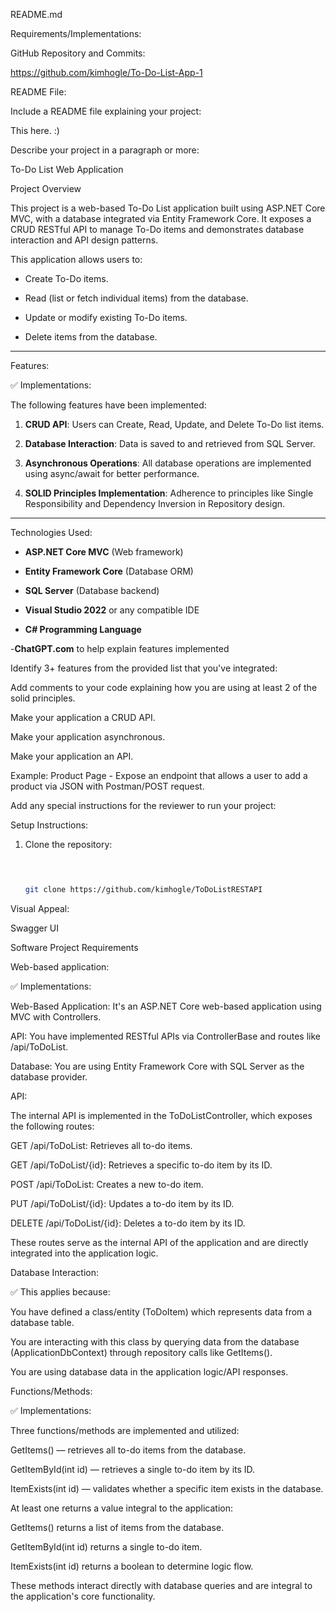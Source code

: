 README.md 

Requirements/Implementations: 

GitHub Repository and Commits: 

https://github.com/kimhogle/To-Do-List-App-1 





 
README File: 

Include a README file explaining your project: 

This here. :) 

 

Describe your project in a paragraph or more: 

To-Do List Web Application 

  

Project Overview 

This project is a web-based To-Do List application built using ASP.NET Core MVC, with a database integrated via Entity Framework Core. It exposes a CRUD RESTful API to manage To-Do items and demonstrates database interaction and API design patterns. 

  

This application allows users to: 

- Create To-Do items. 

- Read (list or fetch individual items) from the database. 

- Update or modify existing To-Do items. 

- Delete items from the database. 

  

--- 

  

Features: 

  

✅ Implementations: 

The following features have been implemented: 

1. **CRUD API**: Users can Create, Read, Update, and Delete To-Do list items. 

2. **Database Interaction**: Data is saved to and retrieved from SQL Server. 

3. **Asynchronous Operations**: All database operations are implemented using async/await for better performance. 

4. **SOLID Principles Implementation**: Adherence to principles like Single Responsibility and Dependency Inversion in Repository design.  

--- 

  

Technologies Used: 

- **ASP.NET Core MVC** (Web framework) 

- **Entity Framework Core** (Database ORM) 

- **SQL Server** (Database backend) 

- **Visual Studio 2022** or any compatible IDE 

- **C# Programming Language** 

-**ChatGPT.com** to help explain features implemented 

   

 

Identify 3+ features from the provided list that you've integrated: 

Add comments to your code explaining how you are using at least 2 of the solid principles. 

Make your application a CRUD API. 

Make your application asynchronous. 

Make your application an API.  

Example: Product Page - Expose an endpoint that allows a user to add a product via JSON with Postman/POST request. 

 

Add any special instructions for the reviewer to run your project: 

Setup Instructions: 

1. Clone the repository: 

   ```bash 

 

   git clone https://github.com/kimhogle/ToDoListRESTAPI

Visual Appeal: 

Swagger UI 

 

 

Software Project Requirements 

Web-based application: 

 

✅ Implementations: 

Web-Based Application: It's an ASP.NET Core web-based application using MVC with Controllers. 

API: You have implemented RESTful APIs via ControllerBase and routes like /api/ToDoList. 

Database: You are using Entity Framework Core with SQL Server as the database provider. 

 

API: 

The internal API is implemented in the ToDoListController, which exposes the following routes: 

GET /api/ToDoList: Retrieves all to-do items. 

GET /api/ToDoList/{id}: Retrieves a specific to-do item by its ID. 

POST /api/ToDoList: Creates a new to-do item. 

PUT /api/ToDoList/{id}: Updates a to-do item by its ID. 

DELETE /api/ToDoList/{id}: Deletes a to-do item by its ID. 

These routes serve as the internal API of the application and are directly integrated into the application logic. 

 

Database Interaction: 

✅ This applies because: 

You have defined a class/entity (ToDoItem) which represents data from a database table. 

You are interacting with this class by querying data from the database (ApplicationDbContext) through repository calls like GetItems(). 

You are using database data in the application logic/API responses. 

 

 

Functions/Methods: 

✅ Implementations: 

Three functions/methods are implemented and utilized: 

GetItems() — retrieves all to-do items from the database. 

GetItemById(int id) — retrieves a single to-do item by its ID. 

ItemExists(int id) — validates whether a specific item exists in the database. 

At least one returns a value integral to the application: 

GetItems() returns a list of items from the database. 

GetItemById(int id) returns a single to-do item. 

ItemExists(int id) returns a boolean to determine logic flow. 

These methods interact directly with database queries and are integral to the application's core functionality. 

 
